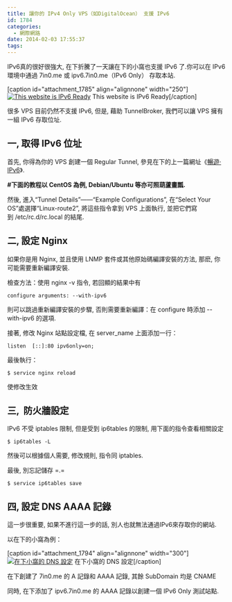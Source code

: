 ```yaml
---
title: 讓你的 IPv4 Only VPS（如DigitalOcean） 支援 IPv6
id: 1784
categories:
  - 網際網路
date: 2014-02-03 17:55:37
tags:
---
```


IPv6真的很好很強大, 在下折騰了一天讓在下的小窩也支援 IPv6 了.你可以在 IPv6 環境中通過 7in0.me 或 ipv6.7in0.me（IPv6 Only） 存取本站.

[caption id="attachment_1785" align="alignnone" width="250"][![This website is IPv6 Ready](/wp-content/uploads/2014/02/ipv6_ready_logo.png-250x300.jpeg)](/wp-content/uploads/2014/02/ipv6_ready_logo.png.jpeg) This website is IPv6 Ready[/caption]

很多 VPS 目前仍然不支援 IPv6, 但是, 藉助 TunnelBroker, 我們可以讓 VPS 擁有一組 IPv6 存取位址.

<!--more-->

## 一, 取得 IPv6 位址

首先, 你得為你的 VPS 創建一個 Regular Tunnel, 參見在下的上一篇網址《[暢遊· IPv6](http://7in0.me/2014/02/surfing-with-ipv6/ "暢遊·IPv6")》.

**#下面的教程以 CentOS 為例, Debian/Ubuntu 等亦可照葫蘆畫瓢.**

然後, 進入“Tunnel Details”——“Example Configurations”, 在“Select Your OS”處選擇“Linux-route2”, 將這些指令拿到 VPS 上面執行, 並把它們寫到 /etc/rc.d/rc.local 的結尾.

## 二, 設定 Nginx

如果你是用 Nginx, 並且使用 LNMP 套件或其他原始碼編譯安裝的方法, 那麽, 你可能需要重新編譯安裝.

檢查方法：使用 nginx -v 指令, 若回顯的結果中有

```
configure arguments: --with-ipv6
```

則可以跳過重新編譯安裝的步驟, 否則需要重新編譯：在 configure 時添加 --with-ipv6 的選項.

接著, 修改 Nginx 站點設定檔, 在 server_name 上面添加一行：

```
listen  [::]:80 ipv6only=on;
```

最後執行：

```
$ service nginx reload
```

使修改生效

## 三,  防火牆設定

IPv6 不受 iptables 限制, 但是受到 ip6tables 的限制, 用下面的指令查看相關設定

```
$ ip6tables -L
```

然後可以根據個人需要, 修改規則, 指令同 iptables.

最後, 別忘記儲存 =.=

```
$ service ip6tables save
```

## 四, 設定 DNS AAAA 記錄

這一步很重要, 如果不進行這一步的話, 別人也就無法通過IPv6來存取你的網站.

以在下的小窩為例：

[caption id="attachment_1794" align="alignnone" width="300"][![在下小窩的 DNS 設定](/wp-content/uploads/2014/02/DNS-300x161.png)](/wp-content/uploads/2014/02/DNS-e1391423389454.png) 在下小窩的 DNS 設定[/caption]

在下創建了 7in0.me 的 A 記錄和 AAAA 記錄, 其餘 SubDomain 均是 CNAME

同時, 在下添加了 ipv6.7in0.me 的 AAAA 記錄以創建一個 IPv6 Only 測試站點.
